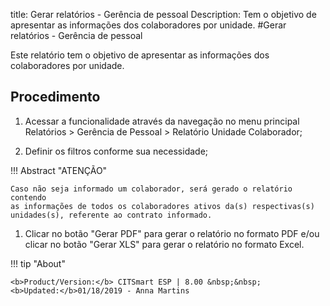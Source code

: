 title: Gerar relatórios - Gerência de pessoal
Description: Tem o objetivo de apresentar as informações dos colaboradores por unidade.
#Gerar relatórios - Gerência de pessoal

Este relatório tem o objetivo de apresentar as informações dos colaboradores por
unidade.

Procedimento
----------------

1.  Acessar a funcionalidade através da navegação no menu principal Relatórios
    \> Gerência de Pessoal \> Relatório Unidade Colaborador;

2.  Definir os filtros conforme sua necessidade;

!!! Abstract "ATENÇÃO"

    Caso não seja informado um colaborador, será gerado o relatório contendo
    as informações de todos os colaboradores ativos da(s) respectivas(s)
    unidades(s), referente ao contrato informado.

1.  Clicar no botão "Gerar PDF" para gerar o relatório no formato PDF e/ou
    clicar no botão "Gerar XLS" para gerar o relatório no formato Excel.


!!! tip "About"

    <b>Product/Version:</b> CITSmart ESP | 8.00 &nbsp;&nbsp;
    <b>Updated:</b>01/18/2019 - Anna Martins
